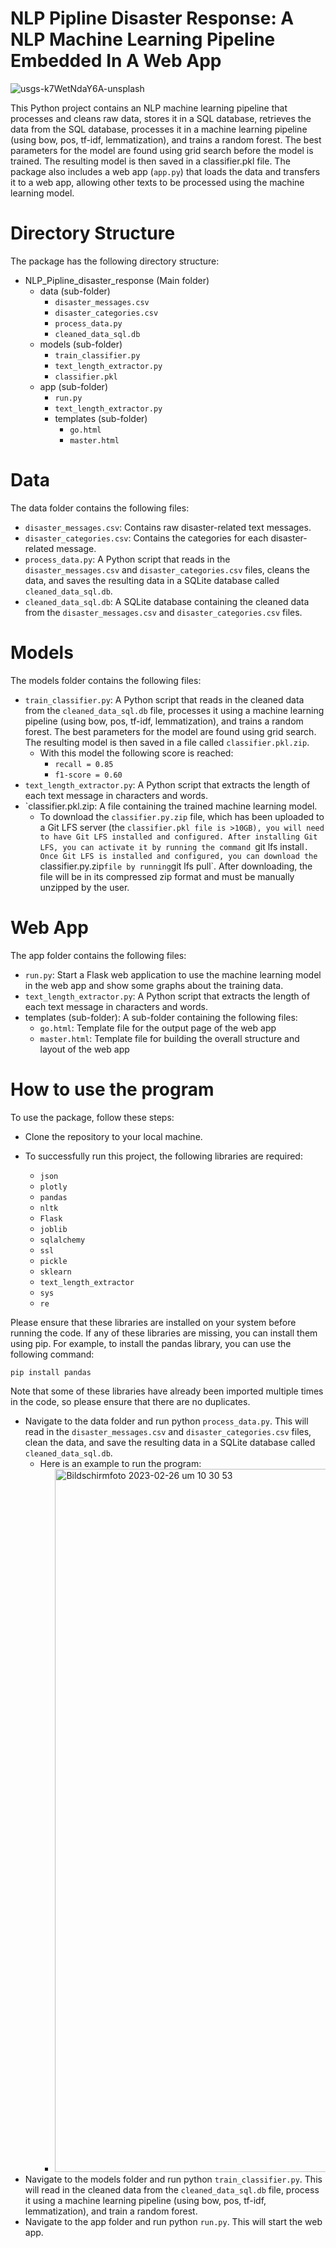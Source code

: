 # NLP Pipline Disaster Response: A NLP Machine Learning Pipeline Embedded In A Web App
![usgs-k7WetNdaY6A-unsplash](https://user-images.githubusercontent.com/119667336/221402218-b0df9bfe-09a0-4a60-a681-5a239ed89e5c.jpg)


This Python project contains an NLP machine learning pipeline that processes and cleans raw data, stores it in a SQL database, retrieves the data from the SQL database, processes it in a machine learning pipeline (using bow, pos, tf-idf, lemmatization), and trains a random forest. The best parameters for the model are found using grid search before the model is trained. The resulting model is then saved in a classifier.pkl file. The package also includes a web app (`app.py`) that loads the data and transfers it to a web app, allowing other texts to be processed using the machine learning model.

# Directory Structure

The package has the following directory structure:

- NLP_Pipline_disaster_response (Main folder)
  - data (sub-folder)
    - `disaster_messages.csv`
    - `disaster_categories.csv`
    - `process_data.py`
    - `cleaned_data_sql.db`
  - models (sub-folder)
    - `train_classifier.py`
    - `text_length_extractor.py`
    - `classifier.pkl`
  - app (sub-folder)
    - `run.py`
    - `text_length_extractor.py`
    - templates (sub-folder)
      - `go.html`
      - `master.html`

# Data

The data folder contains the following files:

- `disaster_messages.csv`: Contains raw disaster-related text messages.
- `disaster_categories.csv`: Contains the categories for each disaster-related message.
- `process_data.py`: A Python script that reads in the `disaster_messages.csv` and `disaster_categories.csv` files, cleans the data, and saves the resulting data in a SQLite database called `cleaned_data_sql.db`.
- `cleaned_data_sql.db`: A SQLite database containing the cleaned data from the `disaster_messages.csv` and `disaster_categories.csv` files.

# Models

The models folder contains the following files:

- `train_classifier.py`: A Python script that reads in the cleaned data from the `cleaned_data_sql.db` file, processes it using a machine learning pipeline (using bow, pos, tf-idf, lemmatization), and trains a random forest. The best parameters for the model are found using grid search. The resulting model is then saved in a file called `classifier.pkl.zip`.
  - With this model the following score is reached:
    - `recall = 0.85`
    - `f1-score = 0.60`
- `text_length_extractor.py`: A Python script that extracts the length of each text message in characters and words.
- `classifier.pkl.zip: A file containing the trained machine learning model.
  - To download the `classifier.py.zip` file, which has been uploaded to a Git LFS server (the `classifier.pkl file is >10GB), you will need to have Git LFS installed and configured. After installing Git LFS, you can activate it by running the command `git lfs install`. Once Git LFS is installed and configured, you can download the `classifier.py.zip` file by running `git lfs pull`. After downloading, the file will be in its compressed zip format and must be manually unzipped by the user.

# Web App

The app folder contains the following files:

- `run.py`: Start a Flask web application to use the machine learning model in the web app and show some graphs about the training data. 
- `text_length_extractor.py`: A Python script that extracts the length of each text message in characters and words.
- templates (sub-folder): A sub-folder containing the following files:
  - `go.html`: Template file for the output page of the web app
  - `master.html`: Template file for building the overall structure and layout of the web app

# How to use the program

To use the package, follow these steps:

- Clone the repository to your local machine.
- To successfully run this project, the following libraries are required:

  - `json`
  - `plotly`
  - `pandas`
  - `nltk`
  - `Flask`
  - `joblib`
  - `sqlalchemy`
  - `ssl`
  - `pickle`
  - `sklearn`
  - `text_length_extractor`
  - `sys`
  - `re`

Please ensure that these libraries are installed on your system before running the code. If any of these libraries are missing, you can install them using pip. For example, to install the pandas library, you can use the following command:

```
pip install pandas
```

Note that some of these libraries have already been imported multiple times in the code, so please ensure that there are no duplicates.

- Navigate to the data folder and run python `process_data.py`. This will read in the `disaster_messages.csv` and `disaster_categories.csv` files, clean the data, and save the resulting data in a SQLite database called `cleaned_data_sql.db`.
  - Here is an example to run the program:
    - <img width="1125" alt="Bildschirm­foto 2023-02-26 um 10 30 53" src="https://user-images.githubusercontent.com/119667336/221402750-f46597e4-27a4-4392-9c05-551adc8513d4.png">
- Navigate to the models folder and run python `train_classifier.py`. This will read in the cleaned data from the `cleaned_data_sql.db` file, process it using a machine learning pipeline (using bow, pos, tf-idf, lemmatization), and train a random forest.
- Navigate to the app folder and run python `run.py`. This will start the web app.
